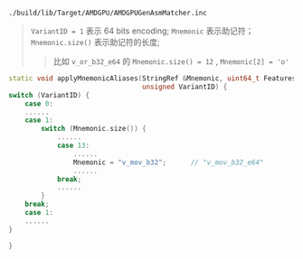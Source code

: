 ``./build/lib/Target/AMDGPU/AMDGPUGenAsmMatcher.inc``

> ``VariantID = 1`` 表示 64 bits encoding;
> ``Mnemonic`` 表示助记符；
> ``Mnemonic.size()`` 表示助记符的长度;
>> 比如 ``v_or_b32_e64`` 的 ``Mnemonic.size() = 12`` , ``Mnemonic[2] = 'o'``

```cpp
static void applyMnemonicAliases(StringRef &Mnemonic, uint64_t Features, \ 
                                 unsigned VariantID) {
switch (VariantID) {
    case 0:
    ......
    case 1:
        switch (Mnemonic.size()) {
            ......
            case 13:
                ......
                Mnemonic = "v_mov_b32";      // "v_mov_b32_e64"
                ......
            break;
            ......
        }
    break;
    case 1:
    ......
}

}
```
